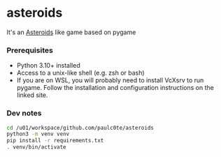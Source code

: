 # asteroids

It's an [Asteroids](https://en.wikipedia.org/wiki/Asteroids_(video_game))  like game based on pygame

### Prerequisites
* Python 3.10+ installed   
* Access to a unix-like shell (e.g. zsh or bash)   
* If you are on WSL, you will probably need to install VcXsrv to run pygame. Follow the installation and configuration instructions on the linked site.


### Dev notes

```bash
cd /u01/workspace/github.com/paulc0te/asteroids
python3 -m venv venv
pip install -r requirements.txt
. venv/bin/activate
```
